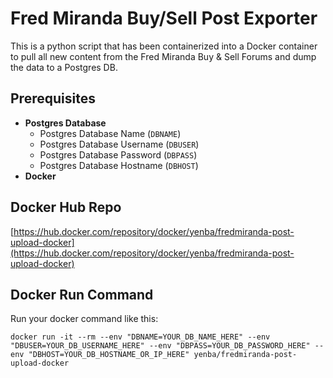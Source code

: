 # Fred Miranda Buy/Sell Post Exporter

This is a python script that has been containerized into a Docker container to pull all new content from the Fred Miranda Buy & Sell Forums and dump the data to a Postgres DB.

## Prerequisites

- **Postgres Database**
    - Postgres Database Name (`DBNAME`)
    - Postgres Database Username (`DBUSER`)
    - Postgres Database Password (`DBPASS`)
    - Postgres Database Hostname (`DBHOST`)
- **Docker**

## Docker Hub Repo

[https://hub.docker.com/repository/docker/yenba/fredmiranda-post-upload-docker](https://hub.docker.com/repository/docker/yenba/fredmiranda-post-upload-docker)

## Docker Run Command

Run your docker command like this:

```
docker run -it --rm --env "DBNAME=YOUR_DB_NAME_HERE" --env "DBUSER=YOUR_DB_USERNAME_HERE" --env "DBPASS=YOUR_DB_PASSWORD_HERE" --env "DBHOST=YOUR_DB_HOSTNAME_OR_IP_HERE" yenba/fredmiranda-post-upload-docker
```
